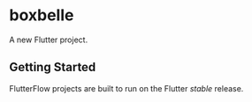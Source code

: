# boxbelle

A new Flutter project.

## Getting Started

FlutterFlow projects are built to run on the Flutter _stable_ release.
